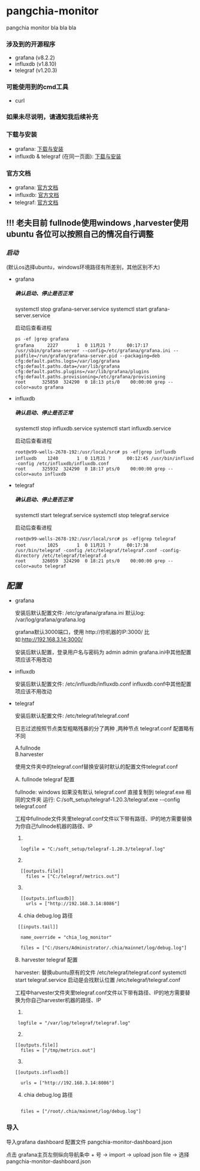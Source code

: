 # pangchia-monitor
pangchia monitor bla bla bla




### 涉及到的开源程序 
* grafana (v8.2.2)   
* influxdb (v1.8.10)
* telegraf (v1.20.3)

### 可能使用到的cmd工具
* curl



### 如果未尽说明，请通知我后续补充

### 下载与安装

* grafana: [下载与安装](https://grafana.com/docs/grafana/latest/installation/)
* influxdb & telegraf (在同一页面): [下载与安装](https://portal.influxdata.com/downloads/)


### 官方文档

* grafana: [官方文档](https://grafana.com/docs/grafana/latest/)
* influxdb: [官方文档](https://docs.influxdata.com/influxdb/v2.1/)
* telegraf: [官方文档](https://docs.influxdata.com/telegraf/v1.20/)


## !!! 老夫目前 fullnode使用windows ,harvester使用ubuntu  各位可以按照自己的情况自行调整

### ***启动***   
(默认os选择ubuntu，windows环境路径有所差别，其他区别不大)

+ grafana

    ##### 确认启动、停止是否正常
    systemctl stop grafana-server.service 
    systemctl start grafana-server.service

    启动后查看进程
    ```
    ps -ef |grep grafana
    grafana     2227       1  0 11月21 ?      00:17:17 /usr/sbin/grafana-server --config=/etc/grafana/grafana.ini --pidfile=/run/grafan/grafana-server.pid --packaging=deb cfg:default.paths.logs=/var/log/grafana cfg:default.paths.data=/var/lib/grafana cfg:default.paths.plugins=/var/lib/grafana/plugins cfg:default.paths.provisioning=/etc/grafana/provisioning
    root      325850  324290  0 18:13 pts/0    00:00:00 grep --color=auto grafana 
    
    ```


+ influxdb

    ##### 确认启动、停止是否正常
    systemctl stop influxdb.service
    systemctl start influxdb.service

    启动后查看进程
    ```
    root@x99-wells-2678-192:/usr/local/src# ps -ef|grep influxdb
    influxdb    1240       1  0 11月21 ?      00:12:45 /usr/bin/influxd -config /etc/influxdb/influxdb.conf
    root      325932  324290  0 18:17 pts/0    00:00:00 grep --color=auto influxdb
    
    ```


+ telegraf

    ##### 确认启动、停止是否正常
    systemctl start telegraf.service
    systemctl stop telegraf.service

    启动后查看进程

    ```
    root@x99-wells-2678-192:/usr/local/src# ps -ef|grep telegraf   
    root        1025       1  0 11月21 ?      00:17:38 /usr/bin/telegraf -config /etc/telegraf/telegraf.conf -config-directory /etc/telegraf/telegraf.d
    root      326059  324290  0 18:21 pts/0    00:00:00 grep --color=auto telegraf
    ```








## ***配置***



+ grafana

    安装后默认配置文件: /etc/grafana/grafana.ini
    默认log: /var/log/grafana/grafana.log

    grafana默认3000端口，使用 http://你机器的IP:3000/
    比如:http://192.168.3.14:3000/

    安装后默认配置，登录用户名与密码为  admin  admin
    grafana.ini中其他配置项应该不用改动




+ influxdb

    安装后默认配置文件: /etc/influxdb/influxdb.conf
    influxdb.conf中其他配置项应该不用改动


+ telegraf

    安装后默认配置文件: /etc/telegraf/telegraf.conf

    日志过滤按照节点类型粗略残暴的分了两种 ,两种节点 telegraf.conf 配置略有不同
    
    A.fullnode   
    B.harvester 
    
    使用文件夹中的telegraf.conf替换安装时默认的配置文件telegraf.conf

    A. fullnode telegraf 配置

    fullnode: windows 如果没有默认 telegraf.conf 直接复制到 telegraf.exe 相同的文件夹
    运行:  C:/soft_setup/telegraf-1.20.3/telegraf.exe --config telegraf.conf

    工程中fullnode文件夹里telegraf.conf文件以下带有路径、IP的地方需要替换为你自己fullnode机器的路径、IP

    1. 
    ```
      logfile = "C:/soft_setup/telegraf-1.20.3/telegraf.log"
    ```

    2.
    ```
      [[outputs.file]] 
        files = ["C:/telegraf/metrics.out"]

    ```
    3.
    ```
      [[outputs.influxdb]]
        urls = ["http://192.168.3.14:8086"]

    ```
    4.  chia debug.log 路径
    ```
     [[inputs.tail]]

      name_override = "chia_log_monitor"

      files = ["C:/Users/Administrator/.chia/mainnet/log/debug.log"]

    ```

    B.  harvester telegraf 配置

    harvester: 替换ubuntu原有的文件 /etc/telegraf/telegraf.conf
    systemctl start telegraf.service  启动是会找默认位置 /etc/telegraf/telegraf.conf

    工程中harvester文件夹里telegraf.conf文件以下带有路径、IP的地方需要替换为你自己harvester机器的路径、IP

    1. 
    
    ```
     logfile = "/var/log/telegraf/telegraf.log"

    ```

    2.
    ```
    [[outputs.file]]
      files = ["/tmp/metrics.out"]

    ```

    3.
    ```
    [[outputs.influxdb]]

      urls = ["http://192.168.3.14:8086"]

    ```

    4. chia debug.log 路径
    ```

      files = ["/root/.chia/mainnet/log/debug.log"]

    ```
  


### 导入 

导入grafana dashboard 配置文件 pangchia-monitor-dashboard.json

点击 grafana主页左侧纵向导航条中 + 号  ->  import  -> upload json file -> 选择 pangchia-monitor-dashboard.json 
